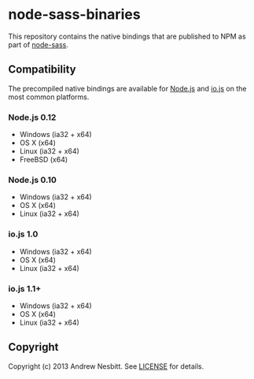 node-sass-binaries
==================

This repository contains the native bindings that are published to NPM as part of [node-sass](https://github.com/sass/node-sass).

## Compatibility

The precompiled native bindings are available for [Node.js](http://nodejs.org/) and [io.js](https://iojs.org/) on the most common platforms.

### Node.js 0.12

- Windows (ia32 + x64)
- OS X (x64)
- Linux (ia32 + x64)
- FreeBSD (x64)

### Node.js 0.10

- Windows (ia32 + x64)
- OS X (x64)
- Linux (ia32 + x64)

### io.js 1.0

- Windows (ia32 + x64)
- OS X (x64)
- Linux (ia32 + x64)

### io.js 1.1+

- Windows (ia32 + x64)
- OS X (x64)
- Linux (ia32 + x64)

## Copyright

Copyright (c) 2013 Andrew Nesbitt. See [LICENSE](https://github.com/sass/node-sass-binaries/blob/master/LICENSE) for details.
